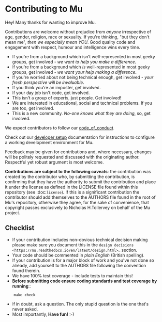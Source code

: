 # Contributing to Mu

Hey! Many thanks for wanting to improve Mu.

Contributions are welcome without prejudice from *anyone* irrespective of
age, gender, religion, race or sexuality. If you're thinking, "but they don't
mean me", *then we especially mean YOU*. Good quality code and engagement
with respect, humour and intelligence wins every time.

* If you're from a background which isn't well-represented in most geeky
  groups, get involved - *we want to help you make a difference*.
* If you're from a background which *is* well-represented in most geeky
  groups, get involved - *we want your help making a difference*.
* If you're worried about not being technical enough, get involved - *your
  fresh perspective will be invaluable*.
* If you think you're an imposter, get involved.
* If your day job isn't code, get involved.
* This isn't a group of experts, just people. Get involved!
* We are interested in educational, social and technical problems. If you are
  too, get involved.
* This is a new community. *No-one knows what they are doing*, so, get involved.

We expect contributors to follow our [code_of_conduct](https://mu.readthedocs.io/en/latest/code_of_conduct.html).

Check out our [developer setup](https://mu.readthedocs.io/en/latest/setup.html)
documentation for instructions to configure a working development environment
for Mu.

Feedback may be given for contributions and, where necessary, changes will
be politely requested and discussed with the originating author. Respectful
yet robust argument is most welcome.

**Contributions are subject to the following caveats**: the contribution
was created by the contributor who, by submitting the contribution, is
confirming that they have the authority to submit the contribution and
place it under the license as defined in the LICENSE file found within
this repository (see :doc:`license`). If this is a significant contribution
the contributor should add themselves to the AUTHORS file found in the
root of Mu's repository, otherwise they agree, for the sake of convenience,
that copyright passes exclusively to Nicholas H.Tollervey on behalf of the
Mu project.

## Checklist

* If your contribution includes non-obvious technical decision making please
  make sure you document this in the
  `design decisions <https://mu.readthedocs.io/en/latest/design.html>`_
  section.
* Your code should be commented in *plain English* (British spelling).
* If your contribution is for a major block of work and you've not done so
  already, add yourself to the AUTHORS file following the convention found
  therein.
* We have 100% test coverage - include tests to maintain this!
* **Before submitting code ensure coding standards and test coverage by running**::
```
    make check
```
* If in doubt, ask a question. The only stupid question is the one that's never asked.
* Most importantly, **Have fun!** :-)
